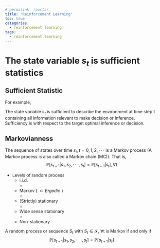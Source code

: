 ```yaml
---
# permalink: /posts/
title: "Reinforcement Learning"
toc: true
categories:
  - reinforcement learning
tags:
  - reinforcement learning
---
```


# The state variable $s_t$ is sufficient statistics
## Sufficient Statistic
For example, 

The state variable $s_t$ is sufficient to describe the  environment at time step t containing all information relevant to make decision or inference. Sufficiency is with respect to the target optimal inference or decision.

## Markovianness
The sequence of states over time ${s_t , t = 0, 1, 2, · · · }$ is a Markov process (A Markov process is also called a Markov chain (MC)). That is,
$$ \mathbb{P}\left[s_{t+1}|s_1, s_2, · · · , s_t\right] = \mathbb{P}\left[s_{t+1}|s_t \right], \forall t
$$

 - Levels of random process
    - i.i.d.  
    $\cap$
    - Markov ( $\subset Ergodic$ )  
    $\cap$
    - (Strictly) stationary  
    $\cap$
    - Wide sense stationary  
    $\cap$
    - Non-stationary


A random process or sequence ${S_t}$ with $S_t \in \mathcal{S}$, ∀t is Markov if and only if
$$
\mathbb{P}\left[s_{t+1}|s_1, s_2, · · · , s_t\right] = \mathbb{P}\left[s_{t+1}|s_t \right]
$$